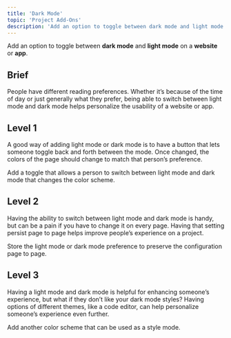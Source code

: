 ```yaml
---
title: 'Dark Mode'
topic: 'Project Add-Ons'
description: 'Add an option to toggle between dark mode and light mode on a website or app.'
---
```

Add an option to toggle between <strong className="color-blue">dark mode</strong> and <strong className="color-blue">light mode</strong> on a <strong className="color-purple">website</strong> or <strong className="color-purple">app</strong>.

## Brief

People have different reading preferences. Whether it’s because of the time of day or just generally what they prefer, being able to switch between light mode and dark mode helps personalize the usability of a website or app.

## Level 1

A good way of adding light mode or dark mode is to have a button that lets someone toggle back and forth between the mode. Once changed, the colors of the page should change to match that person’s preference.

Add a toggle that allows a person to switch between light mode and dark mode that changes the color scheme.

## Level 2

Having the ability to switch between light mode and dark mode is handy, but can be a pain if you have to change it on every page. Having that setting persist page to page helps improve people’s experience on a project.

Store the light mode or dark mode preference to preserve the configuration page to page.

## Level 3

Having a light mode and dark mode is helpful for enhancing someone’s experience, but what if they don’t like your dark mode styles? Having options of different themes, like a code editor, can help personalize someone’s experience even further.

Add another color scheme that can be used as a style mode.



